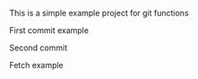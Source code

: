 This is a simple example project for git functions

First commit example

Second commit

Fetch example
